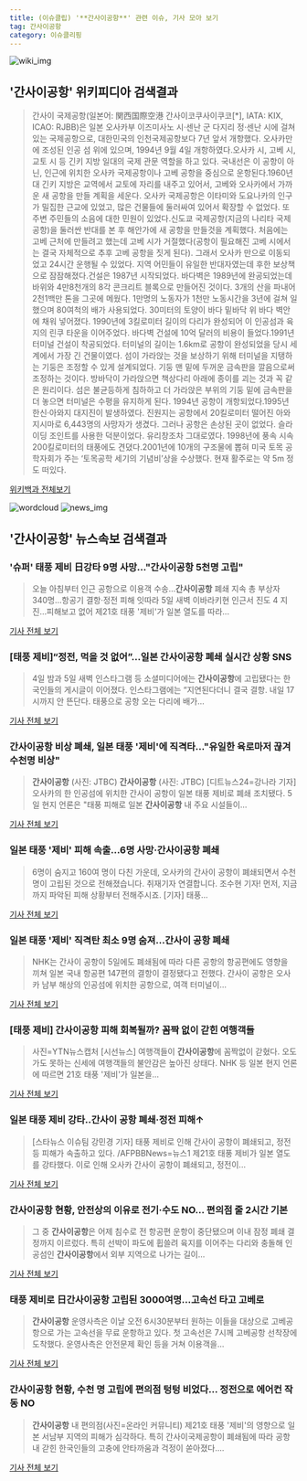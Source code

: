 ```yaml
---
title: (이슈클립) '**간사이공항**' 관련 이슈, 기사 모아 보기
tag: 간사이공항
category: 이슈클리핑
---
```

![wiki_img](https://user-images.githubusercontent.com/42597476/44503234-41136a80-a6d0-11e8-9071-6fc6418eafe4.png)
## **'**간사이공항**'** 위키피디아 검색결과
>간사이 국제공항(일본어: 関西国際空港 간사이코쿠사이쿠코[*], IATA: KIX, ICAO: RJBB)은 일본 오사카부 이즈미사노 시·센난 군 다지리 정·센난 시에 걸쳐 있는 국제공항으로, 대한민국의 인천국제공항보다 7년 앞서 개항했다. 오사카만에 조성된 인공 섬 위에 있으며, 1994년 9월 4일 개항하였다.오사카 시, 고베 시, 교토 시 등 긴키 지방 일대의 국제 관문 역할을 하고 있다. 국내선은 이 공항이 아닌, 인근에 위치한 오사카 국제공항이나 고베 공항을 중심으로 운항된다.1960년대 긴키 지방은 교역에서 교토에 자리를 내주고 있어서, 고베와 오사카에서 가까운 새 공항을 만들 계획을 세운다. 오사카 국제공항은 이타미와 도요나카의 인구가 밀집한 근교에 있었고, 많은 건물들에 둘러싸여 있어서 확장할 수 없었다. 또 주변 주민들의 소음에 대한 민원이 있었다.신도쿄 국제공항(지금의 나리타 국제공항)을 둘러싼 반대를 본 후 해안가에 새 공항을 만들것을 계획했다. 처음에는 고베 근처에 만들려고 했는데 고베 시가 거절했다(공항이 필요해진 고베 시에서는 결국 자체적으로 추후 고베 공항을 짓게 된다). 그래서 오사카 만으로 이동되었고 24시간 운행될 수 있었다. 지역 어민들이 유일한 반대자였는데 후한 보상책으로 잠잠해졌다.건설은 1987년 시작되었다. 바다벽은 1989년에 완공되었는데 바위와 4만8천개의 8각 콘크리트 블록으로 만들어진 것이다. 3개의 산을 파내어 2천1백만 톤을 그곳에 메웠다. 1만명의 노동자가 1천만 노동시간을 3년에 걸쳐 일했으며 80여척의 배가 사용되었다. 30미터의 토양이 바다 밑바닥 위 바다 벽안에 채워 넣어졌다. 1990년에 3킬로미터 길이의 다리가 완성되어 이 인공섬과 육지의 린쿠 타운을 이어주었다. 바다벽 건설에 10억 달러의 비용이 들었다.1991년 터미널 건설이 착공되었다. 터미널의 길이는 1.6km로 공항이 완성되었을 당시 세계에서 가장 긴 건물이였다. 섬이 가라앉는 것을 보상하기 위해 터미널을 지탱하는 기둥은 조정할 수 있게 설계되었다. 기둥 맨 밑에 두꺼운 금속판을 깔음으로써 조정하는 것이다. 방바닥이 가라앉으면 책상다리 아래에 종이를 괴는 것과 꼭 같은 원리이다. 섬은 불균등하게 침하하고 더 가라앉은 부위의 기둥 밑에 금속판을 더 놓으면 터미널은 수평을 유지하게 된다. 1994년 공항이 개항되었다.1995년 한신·아와지 대지진이 발생하였다. 진원지는 공항에서 20킬로미터 떨어진 아와지시마로 6,443명의 사망자가 생겼다. 그러나 공항은 손상된 곳이 없었다. 슬라이딩 조인트를 사용한 덕분이었다. 유리창조차 그대로였다. 1998년에 풍속 시속 200킬로미터의 태풍에도 견뎠다.2001년에 10개의 구조물에 뽑혀 미국 토목 공학자회가 주는 ‘토목공학 세기의 기념비’상을 수상했다. 현재 활주로는 약 5m 정도 떠있다.

<a href="https://ko.wikipedia.org/wiki/간사이공항" target="_blank">위키백과 전체보기</a>

![wordcloud](https://s3.ap-northeast-2.amazonaws.com/lyrics101-wordcloud/2018-09-05-1536104436.png)
![news_img](https://user-images.githubusercontent.com/42597476/44507050-1206f400-a6e4-11e8-8d98-7ffbfebb353f.png)
## **'**간사이공항**'** 뉴스속보 검색결과
### '슈퍼' 태풍 제비 日강타 9명 사망…"**간사이공항** 5천명 고립"

>오늘 아침부터 인근 공항으로 이용객 수송…**간사이공항** 폐쇄 지속 총 부상자 340명…항공기 결항·정전 피해 잇따라 5일 새벽 이바라키현 인근서 진도 4 지진…피해보고 없어 제21호 태풍 '제비'가 일본 열도를 따라...

<a href="http://app.yonhapnews.co.kr/YNA/Basic/SNS/r.aspx?c=AKR20180905013400073&did=1195m" target="_blank">기사 전체 보기</a>

### [태풍 제비]“정전, 먹을 것 없어”…일본 **간사이공항** 폐쇄 실시간 상황 SNS

>4일 밤과 5일 새벽 인스타그램 등 소셜미디어에는 **간사이공항**에 고립됐다는 한국인들의 게시글이 이어졌다. 인스타그램에는 “지연된다더니 결국 결항. 내일 17시까지 안 뜬단다. 태풍으로 공항 오는 다리에 배가...

<a href="http://news.donga.com/3/all/20180905/91840094/2" target="_blank">기사 전체 보기</a>

### **간사이공항** 비상 폐쇄, 일본 태풍 '제비'에 직격타…"유일한 육로마저 끊겨 수천명 비상"

>**간사이공항** (사진: JTBC) **간사이공항** (사진: JTBC) [디트뉴스24=강나라 기자] 오사카의 한 인공섬에 위치한 간사이 공항이 일본 태풍 제비로 폐쇄 조치됐다. 5일 현지 언론은 "태풍 피해로 일본 **간사이공항** 내 주요 시설들이...

<a href="http://www.dtnews24.com/news/articleView.html?idxno=524525" target="_blank">기사 전체 보기</a>

### 일본 태풍 '제비' 피해 속출...6명 사망·**간사이공항** 폐쇄

>6명이 숨지고 160여 명이 다친 가운데, 오사카의 간사이 공항이 폐쇄되면서 수천 명이 고립된 것으로 전해졌습니다. 취재기자 연결합니다. 조수현 기자! 먼저, 지금까지 파악된 피해 상황부터 전해주시죠. [기자] 태풍...

<a href="http://www.ytn.co.kr/_ln/0104_201809050522140094" target="_blank">기사 전체 보기</a>

### 일본 태풍 '제비' 직격탄 최소 9명 숨져…간사이 공항 폐쇄

>NHK는 간사이 공항이 5일에도 폐쇄됨에 따라 다른 공항의 항공편에도 영향을 끼쳐 일본 국내 항공편 147편의 결항이 결정됐다고 전했다. 간사이 공항은 오사카 남부 해상의 인공섬에 위치한 공항으로, 여객 터미널이...

<a href="http://news.hankyung.com/article/2018090512267" target="_blank">기사 전체 보기</a>

### [태풍 제비] **간사이공항** 피해 회복될까? 꼼짝 없이 갇힌 여행객들

>사진=YTN뉴스캡처 [시선뉴스] 여행객들이 **간사이공항**에 꼼짝없이 갇혔다.  오도 가도 못하는 신세에 여행객들의 불안감은 높아진 상태다.  NHK 등 일본 현지 언론에 따르면 21호 태풍 '제비'가 일본을...

<a href="http://www.sisunnews.co.kr/news/articleView.html?idxno=89560" target="_blank">기사 전체 보기</a>

### 일본 태풍 제비 강타..간사이 공항 폐쇄·정전 피해↑

>[스타뉴스 이슈팀 강민경 기자] 태풍 제비로 인해 간사이 공항이 폐쇄되고, 정전 등 피해가 속출하고 있다. /AFPBBNews=뉴스1 제21호 태풍 제비가 일본 열도를 강타했다. 이로 인해 오사카 간사이 공항이 폐쇄되고, 정전이...

<a href="http://star.mt.co.kr/stview.php?no=2018090508181672781" target="_blank">기사 전체 보기</a>

### **간사이공항** 현황, 안전상의 이유로 전기·수도 NO… 편의점 줄 2시간 기본

>그 중 **간사이공항**은 어제 침수로 전 항공편 운항이 중단됐으며 이내 잠정 폐쇄 결정까지 이르렀다. 특히 선박이 파도에 휩쓸려 육지를 이어주는 다리와 충돌해 인공섬인 **간사이공항**에서 외부 지역으로 나가는 길이...

<a href="http://www.dtoday.co.kr/news/articleView.html?idxno=277428" target="_blank">기사 전체 보기</a>

### 태풍 제비로 日**간사이공항** 고립된 3000여명…고속선 타고 고베로

>**간사이공항** 운영사측은 이날 오전 6시30분부터 원하는 이들을 대상으로 고베공항으로 가는 고속선을 무료 운항하고 있다. 첫 고속선은 7시께 고베공항 선착장에 도착했다. 운영사측은 안전문제 확인 등을 거쳐 이용객을...

<a href="http://view.asiae.co.kr/news/view.htm?idxno=2018090508255478962" target="_blank">기사 전체 보기</a>

### **간사이공항** 현황, 수천 명 고립에 편의점 텅텅 비었다… 정전으로 에어컨 작동 NO

>**간사이공항** 내 편의점(사진=온라인 커뮤니티) 제21호 태풍 '제비'의 영향으로 일본 서남부 지역의 피해가 심각하다. 특히 간사이국제공항이 폐쇄됨에 따라 공항 내 갇힌 한국인들의 고충에 안타까움과 걱정이 쏟아졌다....

<a href="http://www.gnmaeil.com/news/articleView.html?idxno=381855" target="_blank">기사 전체 보기</a>


